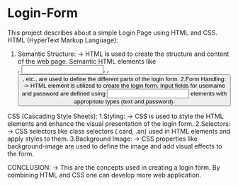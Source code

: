 # Login-Form
This project describes about a simple Login Page using HTML and CSS.
HTML (HyperText Markup Language):
1. Semantic Structure:
-> HTML is used to create the structure and content of the web page. Semantic HTML elements like <form>, <input>, <label>, <button>, etc., are used to define the different parts of the login form.
2.Form Handling:
-> HTML <form> element is utilized to create the login form. Input fields for username and password are defined using <input> elements with appropriate types (text and password).
   
CSS (Cascading Style Sheets):
1.Styling:
-> CSS is used to style the HTML elements and enhance the visual presentation of the login form.
2.Selectors:
-> CSS selectors like class selectors (.card, .an) used in HTML elements and apply styles to them.
3.Background Image:
->  CSS properties like background-image are used to define the image and add visual effects to the form.
   
CONCLUSION:
-> This are the concepts used in creating a login form. By combining HTML and CSS one can develop more web application.
